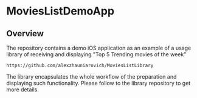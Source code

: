 # MoviesListDemoApp

## Overview 

The repository contains a demo iOS application as an example of a usage library of receiving and displaying "Top 5 Trending movies of the week"

`https://github.com/alexzhauniarovich/MoviesListLibrary`

The library encapsulates the whole workflow of the preparation and displaying such functionality.
Please follow to the library repository to get more details.
